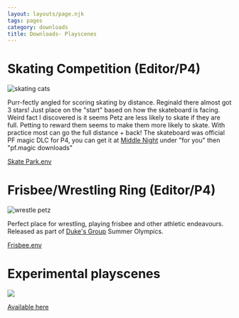 ```yaml
---
layout: layouts/page.njk
tags: pages
category: downloads
title: Downloads- Playscenes
---
```

# Skating Competition (Editor/P4)

![skating cats](https://cdn.glitch.com/e8c48446-7221-44a1-aabd-d809cd1d1e34%2Fezgif-6-10cf46954f8d.gif?v=1621293350860)

Purr-fectly angled for scoring skating by distance. Reginald there almost got 3 stars! Just place on the "start" based on how the skateboard is facing. Weird fact I discovered is it seems Petz are less likely to skate if they are full. Petting to reward them seems to make them more likely to skate. With practice most can go the full distance + back! The skateboard was official PF magic DLC for P4, you can get it at [Middle Night](https://kel.rainbow-muffin.org/) under "for you" then "pf.magic downloads"

[Skate Park.env](https://cdn.glitch.com/e8c48446-7221-44a1-aabd-d809cd1d1e34%2FSkate%20Park.env?v=1621293375282)


# Frisbee/Wrestling Ring (Editor/P4)

![wrestle petz](https://cdn.glitch.com/e8c48446-7221-44a1-aabd-d809cd1d1e34%2FCleanShot%202021-06-09%20at%2013.11.20.gif?v=1623262606537)

Perfect place for wrestling, playing frisbee and other athletic endeavours. Released as part of [Duke's Group](https://dj7.proboards.com/) Summer Olympics.

[Frisbee.env](https://cdn.glitch.com/e8c48446-7221-44a1-aabd-d809cd1d1e34%2FFrisbee.env?v=1623436450489)


# Experimental playscenes

![](https://cdn.glitch.com/e8c48446-7221-44a1-aabd-d809cd1d1e34%2FCleanShot%202021-06-24%20at%2000.26.53.gif?v=1624512596105)


[Available here](https://github.com/melissamcewen/petz-playscenes)